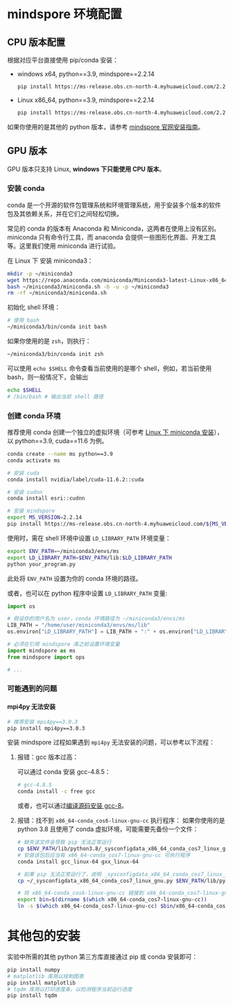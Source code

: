 # mindspore 环境配置



## CPU 版本配置

根据对应平台直接使用 pip/conda 安装：

- windows x64, python==3.9, mindspore==2.2.14
    ```bash
    pip install https://ms-release.obs.cn-north-4.myhuaweicloud.com/2.2.14/MindSpore/cpu/x86_64/mindspore-2.2.14-cp39-cp39-win_amd64.whl --trusted-host ms-release.obs.cn-north-4.myhuaweicloud.com -i https://pypi.tuna.tsinghua.edu.cn/simple
    ```
- Linux x86_64, python==3.9, mindspore==2.2.14
    ```bash
    pip install https://ms-release.obs.cn-north-4.myhuaweicloud.com/2.2.14/MindSpore/unified/x86_64/mindspore-2.2.14-cp39-cp39-linux_x86_64.whl --trusted-host ms-release.obs.cn-north-4.myhuaweicloud.com -i https://pypi.tuna.tsinghua.edu.cn/simple
    ```

如果你使用的是其他的 python 版本，请参考 [mindspore 官网安装指南](https://www.mindspore.cn/)。

## GPU 版本

GPU 版本只支持 Linux, **windows 下只能使用 CPU 版本**。

### 安装 conda

conda 是一个开源的软件包管理系统和环境管理系统，用于安装多个版本的软件包及其依赖关系，并在它们之间轻松切换。

常见的 conda 的版本有 Anaconda 和 Miniconda，这两者在使用上没有区别。miniconda 只有命令行工具，而 anaconda 会提供一些图形化界面、开发工具等。这里我们使用 miniconda 进行试验。

在 Linux 下 安装 miniconda3：

```bash
mkdir -p ~/miniconda3
wget https://repo.anaconda.com/miniconda/Miniconda3-latest-Linux-x86_64.sh -O ~/miniconda3/miniconda.sh
bash ~/miniconda3/miniconda.sh -b -u -p ~/miniconda3
rm -rf ~/miniconda3/miniconda.sh
```

初始化 shell 环境：

```bash
# 使用 bash
~/miniconda3/bin/conda init bash
```

如果你使用的是 `zsh`，则执行：

```bash
~/miniconda3/bin/conda init zsh
```

可以使用 `echo $SHELL` 命令查看当前使用的是哪个 shell，例如，若当前使用 bash，则一般情况下，会输出

```bash
echo $SHELL
# /bin/bash # 输出当前 shell 路径
```

### 创建 conda 环境

推荐使用 conda 创建一个独立的虚拟环境（可参考 [Linux 下 miniconda 安装](https://iseri-momoka.notion.site/miniconda3-24de2264c1934ee2b078d5e1f5778ec6)），以 python==3.9, cuda==11.6 为例。

```bash
conda create --name ms python==3.9
conda activate ms

# 安装 cuda
conda install nvidia/label/cuda-11.6.2::cuda

# 安装 cudnn
conda install esri::cudnn

# 安装 mindspore
export MS_VERSION=2.2.14
pip install https://ms-release.obs.cn-north-4.myhuaweicloud.com/${MS_VERSION}/MindSpore/unified/x86_64/mindspore-${MS_VERSION/-/}-cp39-cp39-linux_x86_64.whl --trusted-host ms-release.obs.cn-north-4.myhuaweicloud.com -i https://pypi.tuna.tsinghua.edu.cn/simple
```

使用时，需在 shell 环境中设置 `LD_LIBRARY_PATH` 环境变量：

```bash
export ENV_PATH=~/miniconda3/envs/ms
export LD_LIBRARY_PATH=$ENV_PATH/lib:$LD_LIBRARY_PATH
python your_program.py
```

此处将 `ENV_PATH` 设置为你的 conda 环境的路径。

或者，也可以在 python 程序中设置 `LD_LIBRARY_PATH` 变量:

```python
import os

# 假设你的用户名为 user，conda 环境路径为 ~/miniconda3/envs/ms
LIB_PATH = "/home/user/miniconda3/envs/ms/lib"
os.environ["LD_LIBRARY_PATH"] = LIB_PATH + ":" + os.environ["LD_LIBRARY_PATH"]

# 必须在引用 mindspore 库之前设置环境变量
import mindspore as ms
from mindspore import ops

# ...
```



### 可能遇到的问题

#### mpi4py 无法安装

```bash
# 推荐安装 mpi4py==3.0.3
pip install mpi4py==3.0.3
```

安装 mindspore 过程如果遇到 `mpi4py` 无法安装的问题，可以参考以下流程：

1. 报错：gcc 版本过高：

    可以通过 conda 安装 gcc-4.8.5：

    ```bash
    # gcc-4.8.5
    conda install -c free gcc
    ```
    或者，也可以通过[编译源码安装 gcc-8](https://iseri-momoka.notion.site/Linux-gcc-fabd95949aee4420a29d7b184ac968b1)。

2. 报错：找不到 `x86_64-conda_cos6-linux-gnu-cc` 执行程序：
    如果你使用的是 python 3.8 且使用了 conda 虚拟环境，可能需要先备份一个文件：

    ```bash
    # 缺失该文件会导致 pip 无法正常运行
    cp $ENV_PATH/lib/python3.8/_sysconfigdata_x86_64_conda_cos7_linux_gnu.py ~/
    # 安装该包后应当有 x86_64-conda_cos7-linux-gnu-cc 可执行程序
    conda install gcc_linux-64 gxx_linux-64
    
    # 如果 pip 无法正常运行了，说明 _sysconfigdata_x86_64_conda_cos7_linux_gnu.py 被删除了，从备份恢复这个文件
    cp ~/_sysconfigdata_x86_64_conda_cos7_linux_gnu.py $ENV_PATH/lib/python3.8/_sysconfigdata_x86_64_conda_cos7_linux_gnu.py
    
    # 将 x86_64-conda_cos6-linux-gnu-cc 链接到 x86_64-conda_cos7-linux-gnu-cc
    export bin=$(dirname $(which x86_64-conda_cos7-linux-gnu-cc))
    ln -s $(which x86_64-conda_cos7-linux-gnu-cc) $bin/x86_64-conda_cos6-linux-gnu-cc
    ```



# 其他包的安装

实验中所需的其他 python 第三方库直接通过 pip 或 conda 安装即可：

```bash
pip install numpy
# matplotlib 库用以绘制图表
pip install matplotlib
# tqdm 库用以打印进度条，以检测程序当前运行进度
pip install tqdm
```

